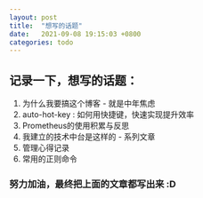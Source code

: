 ```yaml
---
layout: post
title:  "想写的话题"
date:   2021-09-08 19:15:03 +0800
categories: todo
---
```

## 记录一下，想写的话题：
  1.  为什么我要搞这个博客 - 就是中年焦虑
  2. auto-hot-key : 如何用快捷键，快速实现提升效率
  3. Prometheus的使用积累与反思
  4. 我建立的技术中台是这样的 - 系列文章
  5. 管理心得记录
  6. 常用的正则命令


### 努力加油，最终把上面的文章都写出来 :D

